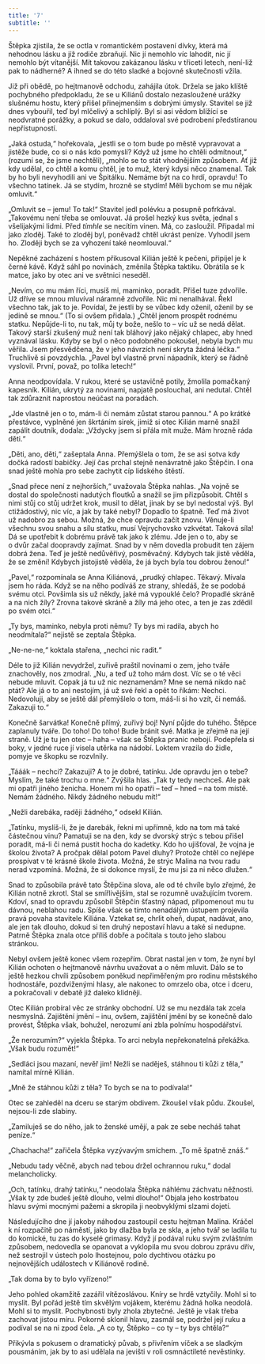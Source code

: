 ```yaml
---
title: '7'
subtitle: ''
---
```


Štěpka zjistila, že se octla v romantickém postavení dívky, která má nehodnou lásku a jíž rodiče zbraňují. Nic jí nemohlo víc lahodit, nic jí nemohlo být vítanější. Mít takovou zakázanou lásku v třiceti letech, není-liž pak to nádherné? A ihned se do této sladké a bojovné skutečnosti vžila.

Již při obědě, po hejtmanově odchodu, zahájila útok. Držela se jako klíště pochybného předpokladu, že se u Kiliánů dostalo nezasloužené urážky slušnému hostu, který přišel přinejmenším s dobrými úmysly. Stavitel se již dnes vybouřil, teď byl mlčelivý a schlíplý. Byl si asi vědom blížící se neodvratné porážky, a pokud se dalo, oddaloval své podrobení předstíranou nepřístupností.

„Jaká ostuda,“ hořekovala, „jestli se o tom bude po městě vypravovat a jistěže bude, co si o nás kdo pomyslí? Když už jsme ho chtěli odmítnout,“ (rozumí se, že jsme nechtěli), „mohlo se to stát vhodnějším způsobem. Ať již kdy udělal, co chtěl a komu chtěl, je to muž, který kdysi něco znamenal. Tak by ho byli nevyhodili ani ve Špitálku. Nemáme být na co hrdí, opravdu! To všechno tatínek. Já se stydím, hrozně se stydím! Měli bychom se mu nějak omluvit.“

„Omluvit se – jemu! To tak!“ Stavitel jedl polévku a posupně pofrkával. „Takovému není třeba se omlouvat. Já prošel hezký kus světa, jednal s všelijakými lidmi. Před _tímhle_ se necítím vinen. Má, co zasloužil. Připadal mi jako zloděj. Také to zloděj byl, poněvadž chtěl ukrást peníze. Vyhodil jsem ho. Zloději bych se za vyhození také neomlouval.“

Nepěkné zacházení s hostem přikusoval Kilián ještě k pečeni, připíjel je k černé kávě. Když sáhl po novinách, změnila Štěpka taktiku. Obrátila se k matce, jako by otec ani ve světnici neseděl.

„Nevím, co mu mám říci, musíš mi, maminko, poradit. Přišel tuze zdvořile. Už dříve se mnou mluvíval náramně zdvořile. Nic mi nenalhával. Řekl všechno tak, jak to je. Povídal, že jestli by se vůbec kdy oženil, oženil by se jedině se mnou.“ (To si ovšem přidala.) „Chtěl jenom prospět rodnému statku. Nepůjde-li to, nu tak, můj ty bože, nešlo to – víc už se nedá dělat. Takový starší zkušený muž není tak bláhový jako nějaký chlapec, aby hned vyznával lásku. Kdyby se byl o něco podobného pokoušel, nebyla bych mu věřila. Jsem přesvědčena, že v jeho návrzích není skryta žádná léčka.“ Truchlivě si povzdychla. „Pavel byl vlastně první nápadník, který se řádně vyslovil. První, považ, po tolika letech!“

Anna neodpovídala. V rukou, které se ustavičně potily, žmolila pomačkaný kapesník. Kilián, ukrytý za novinami, napjatě poslouchal, ani nedutal. Chtěl tak zdůraznit naprostou neúčast na poradách.

„Jde vlastně jen o to, mám-li či nemám zůstat starou pannou.“ A po krátké přestávce, vyplněné jen škrtáním sirek, jimiž si otec Kilián marně snažil zapálit doutník, dodala: „Vždycky jsem si přála mít muže. Mám hrozně ráda děti.“

„Děti, ano, děti,“ zašeptala Anna. Přemýšlela o tom, že se asi sotva kdy dočká radostí babičky. Její čas prchal stejně nenávratně jako Štěpčin. I ona snad ještě mohla pro sebe zachytit cíp lidského štěstí.

„Snad přece není z nejhorších,“ uvažovala Štěpka nahlas. „Na vojně se dostal do společnosti nadutých floutků a snažil se jim přizpůsobit. Chtěl s nimi stůj co stůj udržet krok, musil to dělat, jinak by se byl nedostal výš. Byl ctižádostivý, nic víc, a jak by také nebyl? Dopadlo to špatně. Teď má život už nadobro za sebou. Možná, že chce opravdu začít znovu. Věnuje-li všechnu svou snahu a sílu statku, musí Vejrychovsko vzkvétat. Taková síla! Dá se upotřebit k dobrému právě tak jako k zlému. Jde jen o to, aby se o dvůr začal doopravdy zajímat. Snad by v něm dovedla probudit ten zájem dobrá žena. Teď je ještě nedůvěřivý, posměvačný. Kdybych tak jistě věděla, že se změní! Kdybych jistojistě věděla, že já bych byla tou dobrou ženou!“

„Pavel,“ rozpomínala se Anna Kiliánová, „prudký chlapec. Těkavý. Mívala jsem ho ráda. Když se na něho podíváš ze strany, shledáš, že se podobá svému otci. Povšimla sis už někdy, jaké má vypouklé čelo? Propadlé skráně a na nich žíly? Zrovna takové skráně a žíly má jeho otec, a ten je zas zdědil po svém otci.“

„Ty bys, maminko, nebyla proti němu? Ty bys mi radila, abych ho neodmítala?“ nejistě se zeptala Štěpka.

„Ne-ne-ne,“ koktala stařena, „nechci nic radit.“

Déle to již Kilián nevydržel, zuřivě praštil novinami o zem, jeho tváře znachověly, nos zmodral. „Nu, a teď už toho mám dost. Víc se o té věci nebude mluvit. Copak já tu už nic neznamenám? Mne se nemá nikdo nač ptát? Ale já o to ani nestojím, já už své řekl a opět to říkám: Nechci. Nedovoluji, aby se ještě dál přemýšlelo o tom, máš-li si ho vzít, či nemáš. Zakazuji to.“

Konečně šarvátka! Konečně přímý, zuřivý boj! Nyní půjde do tuhého. Štěpce zaplanuly tváře. Do toho! Do toho! Bude bránit své. Matka je zřejmě na její straně. Už je tu jen otec – haha – však se Štěpka pranic nebojí. Podepřela si boky, v jedné ruce jí visela utěrka na nádobí. Loktem vrazila do židle, pomyje ve škopku se rozvlnily.

„Tááák – nechci? Zakazuji? A to je dobré, tatínku. Jde opravdu jen o tebe? Myslím, že také trochu o mne.“ Zvýšila hlas. „Tak ty tedy nechceš. Ale pak mi opatři jiného ženicha. Honem mi ho opatři – teď – hned – na tom místě. Nemám žádného. Nikdy žádného nebudu mít!“

„Nežli darebáka, raději žádného,“ odsekl Kilián.

„Tatínku, myslíš-li, že je darebák, řekni mi upřímně, kdo na tom má také částečnou vinu? Pamatuji se na den, kdy se dvorský strýc s tebou přišel poradit, má-li či nemá pustit hocha do kadetky. Kdo ho ujišťoval, že vojna je školou života? A pročpak dělal potom Pavel dluhy? Protože chtěl co nejlépe prospívat v té krásné škole života. Možná, že strýc Malina na tvou radu nerad vzpomíná. Možná, že si dokonce myslí, že mu jsi za ni něco dlužen.“

Snad to způsobila právě tato Štěpčina slova, ale od té chvíle bylo zřejmé, že Kilián notně zkrotl. Stal se smířlivějším, stal se rozumně uvažujícím tvorem. Kdoví, snad to opravdu způsobil Štěpčin šťastný nápad, připomenout mu tu dávnou, neblahou radu. Spíše však se tímto nenadálým ústupem projevila pravá povaha stavitele Kiliána. Vztekat se, chrlit oheň, dupat, nadávat, ano, ale jen tak dlouho, dokud si ten druhý nepostaví hlavu a také si nedupne. Patrně Štěpka znala otce příliš dobře a počítala s touto jeho slabou stránkou.

Nebyl ovšem ještě konec všem rozepřím. Obrat nastal jen v tom, že nyní byl Kilián ochoten o hejtmanově návrhu uvažovat a o něm mluvit. Dálo se to ještě hezkou chvíli způsobem poněkud nepřiměřeným pro rodinu městského hodnostáře, pozdviženými hlasy, ale nakonec to omrzelo oba, otce i dceru, a pokračovali v debatě již daleko klidněji.

Otec Kilián probíral věc ze stránky obchodní. Už se mu nezdála tak zcela nesmyslná. Zajištění jmění – inu, ovšem, zajištění jmění by se konečně dalo provést, Štěpka však, bohužel, nerozumí ani zbla polnímu hospodářství.

„Že nerozumím?“ vyjekla Štěpka. To arci nebyla nepřekonatelná překážka. „Však budu rozumět!“

„Sedláci jsou mazaní, nevěř jim! Nežli se naděješ, stáhnou ti kůži z těla,“ namítal mírně Kilián.

„Mně že stáhnou kůži z těla? To bych se na to podívala!“

Otec se zahleděl na dceru se starým obdivem. Zkoušel však půdu. Zkoušel, nejsou-li zde slabiny.

„Zamiluješ se do něho, jak to ženské umějí, a pak ze sebe necháš tahat peníze.“

„Chachacha!“ zařičela Štěpka vyzývavým smíchem. „To mě špatně znáš.“

„Nebudu tady věčně, abych nad tebou držel ochrannou ruku,“ dodal melancholicky.

„Och, tatínku, drahý tatínku,“ neodolala Štěpka náhlému záchvatu něžnosti. „Však ty zde budeš ještě dlouho, velmi dlouho!“ Objala jeho kostrbatou hlavu svými mocnými pažemi a skropila ji neobvyklými slzami dojetí.

Následujícího dne jí jakoby náhodou zastoupil cestu hejtman Malina. Kráčel k ní rozpačitě po náměstí, jako by dlažba byla ze skla, a jeho tvář se ladila tu do komické, tu zas do kyselé grimasy. Když jí podával ruku svým zvláštním způsobem, nedovedla se opanovat a vyklopila mu svou dobrou zprávu dřív, než sestrojil v ústech polo lhostejnou, polo dychtivou otázku po nejnovějších událostech v Kiliánově rodině.

„Tak doma by to bylo vyřízeno!“

Jeho pohled okamžitě zazářil vítězoslávou. Kníry se hrdě vztyčily. Mohl si to myslit. Byl pořád ještě tím skvělým vojákem, kterému žádná holka neodolá. Mohl si to myslit. Pochybnosti byly zhola zbytečné. Ještě je však třeba zachovat jistou míru. Pokorně sklonil hlavu, zasmál se, podržel její ruku a podíval se na ni zpod čela. „A co ty, Štěpko – co ty – ty bys chtěla?“

Přikývla s pokusem o dramatický půvab, s přivřením víček a se sladkým pousmáním, jak by to asi udělala na jevišti v roli osmnáctileté nevěstinky.
